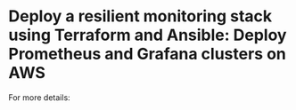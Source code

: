 # Deploy a resilient monitoring stack using Terraform and Ansible: Deploy Prometheus and Grafana clusters on AWS  

For more details:  

